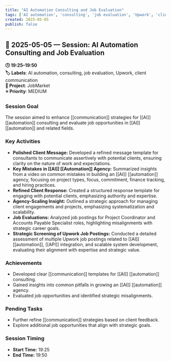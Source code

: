 ```yaml
---
title: "AI Automation Consulting and Job Evaluation"
tags: ['AI automation', 'consulting', 'job evaluation', 'Upwork', 'client communication']
created: 2025-05-05
publish: false
---
```


## 📅 2025-05-05 — Session: AI Automation Consulting and Job Evaluation

**🕒 19:25–19:50**  
**🏷️ Labels**: AI automation, consulting, job evaluation, Upwork, client communication  
**📂 Project**: JobMarket  
**⭐ Priority**: MEDIUM  


### Session Goal
The session aimed to enhance [[communication]] strategies for [[AI]] [[automation]] consulting and evaluate job opportunities in [[AI]] [[automation]] and related fields.

### Key Activities
- **Polished Client Message:** Developed a refined message template for consultants to communicate assertively with potential clients, ensuring clarity on the nature of work and expectations.
- **Key Mistakes in [[AI]] [[Automation]] Agency:** Summarized insights from a video on common mistakes in building an [[AI]] [[automation]] agency, focusing on project types, focus, commitment, finance tracking, and hiring practices.
- **Refined Client Response:** Created a structured response template for engaging with potential clients, emphasizing authority and expertise.
- **Agency-Scaling Insight:** Outlined a strategic approach for managing client engagements and projects, emphasizing systematization and scalability.
- **Job Evaluations:** Analyzed job postings for Project Coordinator and Accounts Payable Specialist roles, highlighting misalignments with strategic career goals.
- **Strategic Screening of Upwork Job Postings:** Conducted a detailed assessment of multiple Upwork job postings related to [[AI]] [[automation]], [[API]] integration, and scalable system development, evaluating their alignment with expertise and strategic value.

### Achievements
- Developed clear [[communication]] templates for [[AI]] [[automation]] consulting.
- Gained insights into common pitfalls in growing an [[AI]] [[automation]] agency.
- Evaluated job opportunities and identified strategic misalignments.

### Pending Tasks
- Further refine [[communication]] strategies based on client feedback.
- Explore additional job opportunities that align with strategic goals.

### Session Timing
- **Start Time:** 19:25
- **End Time:** 19:50
